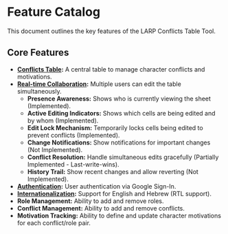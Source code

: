 # Feature Catalog

This document outlines the key features of the LARP Conflicts Table Tool.

## Core Features

- **[Conflicts Table](features/conflicts-table):** A central table to manage character conflicts and motivations.
- **[Real-time Collaboration](features/real-time-collaboration):** Multiple users can edit the table simultaneously.
  - **Presence Awareness:** Shows who is currently viewing the sheet (Implemented).
  - **Active Editing Indicators:** Shows which cells are being edited and by whom (Implemented).
  - **Edit Lock Mechanism:** Temporarily locks cells being edited to prevent conflicts (Implemented).
  - **Change Notifications:** Show notifications for important changes (Not Implemented).
  - **Conflict Resolution:** Handle simultaneous edits gracefully (Partially Implemented - Last-write-wins).
  - **History Trail:** Show recent changes and allow reverting (Not Implemented).
- **[Authentication](features/authentication):** User authentication via Google Sign-In.
- **[Internationalization](features/internationalization):** Support for English and Hebrew (RTL support).
- **Role Management:** Ability to add and remove roles.
- **Conflict Management:** Ability to add and remove conflicts.
- **Motivation Tracking:** Ability to define and update character motivations for each conflict/role pair.
